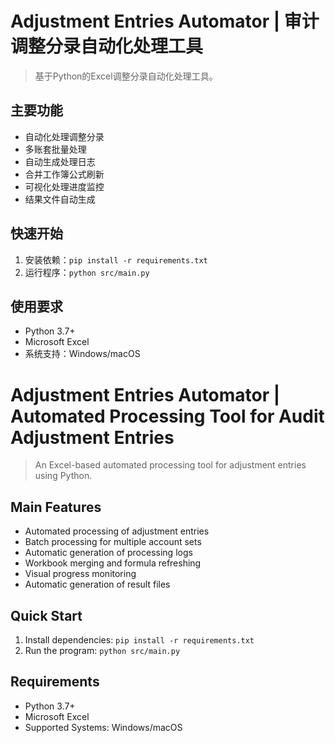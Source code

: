 # Adjustment Entries Automator | 审计调整分录自动化处理工具

> 基于Python的Excel调整分录自动化处理工具。

## 主要功能
- 自动化处理调整分录  
- 多账套批量处理  
- 自动生成处理日志  
- 合并工作簿公式刷新  
- 可视化处理进度监控  
- 结果文件自动生成

## 快速开始
1. 安装依赖：`pip install -r requirements.txt`
2. 运行程序：`python src/main.py`

## 使用要求
- Python 3.7+
- Microsoft Excel
- 系统支持：Windows/macOS

# Adjustment Entries Automator | Automated Processing Tool for Audit Adjustment Entries

> An Excel-based automated processing tool for adjustment entries using Python.

## Main Features
- Automated processing of adjustment entries  
- Batch processing for multiple account sets  
- Automatic generation of processing logs  
- Workbook merging and formula refreshing  
- Visual progress monitoring  
- Automatic generation of result files  

## Quick Start
1. Install dependencies: `pip install -r requirements.txt`
2. Run the program: `python src/main.py`

## Requirements
- Python 3.7+
- Microsoft Excel  
- Supported Systems: Windows/macOS  
